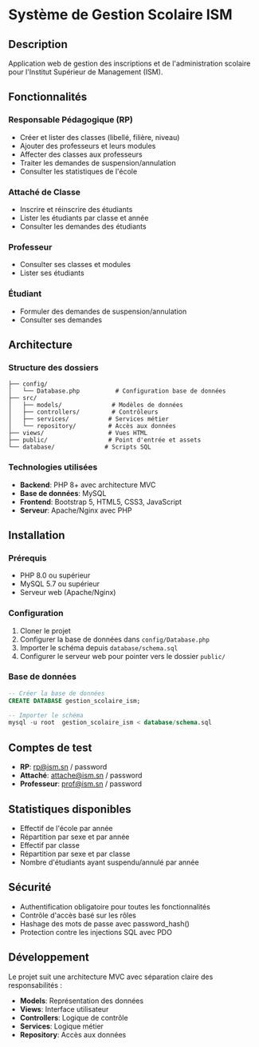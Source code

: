 # Système de Gestion Scolaire ISM

## Description
Application web de gestion des inscriptions et de l'administration scolaire pour l'Institut Supérieur de Management (ISM).

## Fonctionnalités

### Responsable Pédagogique (RP)
- Créer et lister des classes (libellé, filière, niveau)
- Ajouter des professeurs et leurs modules
- Affecter des classes aux professeurs
- Traiter les demandes de suspension/annulation
- Consulter les statistiques de l'école

### Attaché de Classe
- Inscrire et réinscrire des étudiants
- Lister les étudiants par classe et année
- Consulter les demandes des étudiants

### Professeur
- Consulter ses classes et modules
- Lister ses étudiants

### Étudiant
- Formuler des demandes de suspension/annulation
- Consulter ses demandes

## Architecture

### Structure des dossiers
```
├── config/
│   └── Database.php          # Configuration base de données
├── src/
│   ├── models/              # Modèles de données
│   ├── controllers/         # Contrôleurs
│   ├── services/           # Services métier
│   └── repository/         # Accès aux données
├── views/                  # Vues HTML
├── public/                 # Point d'entrée et assets
└── database/              # Scripts SQL
```

### Technologies utilisées
- **Backend**: PHP 8+ avec architecture MVC
- **Base de données**: MySQL
- **Frontend**: Bootstrap 5, HTML5, CSS3, JavaScript
- **Serveur**: Apache/Nginx avec PHP

## Installation

### Prérequis
- PHP 8.0 ou supérieur
- MySQL 5.7 ou supérieur
- Serveur web (Apache/Nginx)

### Configuration
1. Cloner le projet
2. Configurer la base de données dans `config/Database.php`
3. Importer le schéma depuis `database/schema.sql`
4. Configurer le serveur web pour pointer vers le dossier `public/`

### Base de données
```sql
-- Créer la base de données
CREATE DATABASE gestion_scolaire_ism;

-- Importer le schéma
mysql -u root  gestion_scolaire_ism < database/schema.sql
```

## Comptes de test
- **RP**: rp@ism.sn / password
- **Attaché**: attache@ism.sn / password  
- **Professeur**: prof@ism.sn / password

## Statistiques disponibles
- Effectif de l'école par année
- Répartition par sexe et par année
- Effectif par classe
- Répartition par sexe et par classe
- Nombre d'étudiants ayant suspendu/annulé par année

## Sécurité
- Authentification obligatoire pour toutes les fonctionnalités
- Contrôle d'accès basé sur les rôles
- Hashage des mots de passe avec password_hash()
- Protection contre les injections SQL avec PDO

## Développement
Le projet suit une architecture MVC avec séparation claire des responsabilités :
- **Models**: Représentation des données
- **Views**: Interface utilisateur
- **Controllers**: Logique de contrôle
- **Services**: Logique métier
- **Repository**: Accès aux données